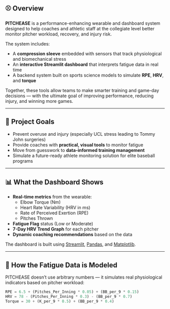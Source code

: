 ## ⚾ Overview

**PITCHEASE** is a performance-enhancing wearable and dashboard system designed to help coaches and athletic staff at the collegiate level better monitor pitcher workload, recovery, and injury risk.

The system includes:
- A **compression sleeve** embedded with sensors that track physiological and biomechanical stress
- An **interactive Streamlit dashboard** that interprets fatigue data in real time
- A backend system built on sports science models to simulate **RPE**, **HRV**, and **torque**

Together, these tools allow teams to make smarter training and game-day decisions — with the ultimate goal of improving performance, reducing injury, and winning more games.

---

## 🎯 Project Goals

- Prevent overuse and injury (especially UCL stress leading to Tommy John surgeries)
- Provide coaches with **practical, visual tools** to monitor fatigue
- Move from guesswork to **data-informed training management**
- Simulate a future-ready athlete monitoring solution for elite baseball programs

---

## 📊 What the Dashboard Shows

- **Real-time metrics** from the wearable:
  - Elbow Torque (Nm)
  - Heart Rate Variability (HRV in ms)
  - Rate of Perceived Exertion (RPE)
  - Pitches Thrown
- **Fatigue Flag** status (Low or Moderate)
- **7-Day HRV Trend Graph** for each pitcher
- **Dynamic coaching recommendations** based on the data

The dashboard is built using [Streamlit](https://streamlit.io/), [Pandas](https://pandas.pydata.org/), and [Matplotlib](https://matplotlib.org/).

---

## 🧠 How the Fatigue Data is Modeled

PITCHEASE doesn’t use arbitrary numbers — it simulates real physiological indicators based on pitcher workload:

```python
RPE = 6.5 + (Pitches_Per_Inning * 0.05) + (BB_per_9 * 0.15)
HRV = 78 - (Pitches_Per_Inning * 0.3) - (BB_per_9 * 0.7)
Torque = 30 + (K_per_9 * 0.5) + (BB_per_9 * 0.4)
